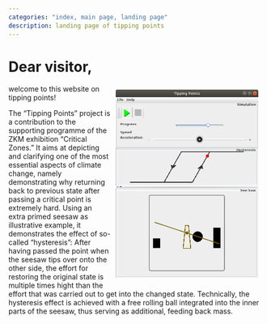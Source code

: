 ```yaml
---
categories: "index, main page, landing page"
description: landing page of tipping points
---
```


# Dear visitor,

<img src="../images/screenshot_v0_1.png"
    style="float:right;width:282px;padding:10px" />

welcome to this website on tipping points!

The “Tipping Points” project is a contribution to the supporting
programme of the ZKM exhibition “Critical Zones.”  It aims at
depicting and clarifying one of the most essential aspects of climate
change, namely demonstrating why returning back to previous state
after passing a critical point is extremely hard.  Using an extra
primed seesaw as illustrative example, it demonstrates the effect of
so-called “hysteresis”: After having passed the point when the seesaw
tips over onto the other side, the effort for restoring the original
state is multiple times hight than the effort that was carried out to
get into the changed state.  Technically, the hysteresis effect is
achieved with a free rolling ball integrated into the inner parts of
the seesaw, thus serving as additional, feeding back mass.

<!-- TODO: Translate -->

<!--
Auf das Klima übertragen bedeutet das, dass nach Überschreiten einer
bestimmten Menge eingebrachten Kohlendioxids (CO₂) in die Luft es eben
bei weitem nicht ausreicht, die zuviel eingebrachte Menge wieder zu
eliminieren.  Um zurück zum ursprünglichen Zustand zu kommen, müsste
stattdessen ein Vielfaches dieser Menge CO₂ aus der Luft entzogen
werden, was mit der heutigen Wirtschaftsweise offensichtlich
undurchführbar ist, wenn nicht einmal die schwachen Klimaziele
erreicht werden.

Zahlreichen Diskussionen im Netz ist zu entnehmen, dass das Wissen um
den Hystereseeffekt offenbar nur wenigen Menschen, überwiegend
technischen Experten, bekannt ist und somit zu falschen Annahmen in
vielen Diskussionen führt.  Offenbar ist auch vielen
Entscheidungsträgern in Politik und Wirtschaft der Hystereseeffekt
nicht geläufig, so dass falsche Annahmen bei Entscheidungsvorlagen zu
fatalen Missentscheidungen führen, die eine in der zeitlichen Ära
menschlicher Kultur unumkehrbare Zerstörung der Umwelt nach sich
ziehen.  Das Projekt „Kipppunkte“ setzt hier mit einer
veranschaulichenden Aufklärung über die technischen Aspekte an, um
dieser drohenden unwiderruflichen Zerstörung entgegen zu wirken.
-->
